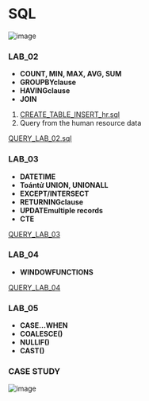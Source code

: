 # SQL

![image](https://github.com/user-attachments/assets/286f4551-95c4-44a3-8193-852fc9c1cd51)

### LAB_02
- **COUNT, MIN, MAX, AVG, SUM**
- **GROUPBYclause**
- **HAVINGclause**
- **JOIN**
1. [CREATE_TABLE_INSERT_hr.sql](https://github.com/hiuuuuuuuu/SQL/blob/main/CREATE_TABLE_INSERT_hr.sql)
2. Query from the human resource data

[QUERY_LAB_02.sql](https://github.com/hiuuuuuuuu/SQL/blob/main/QUERY_LAB_02.sql)
 
### LAB_03
 - **DATETIME**
 - **Toántử UNION, UNIONALL**
 - **EXCEPT/INTERSECT**
 -  **RETURNINGclause**
 -  **UPDATEmultiple records**
 -   **CTE**
   
[QUERY_LAB_03](https://github.com/hiuuuuuuuu/SQL/blob/main/lab_03.sql)

### LAB_04

- **WINDOWFUNCTIONS**

[QUERY_LAB_04](https://github.com/hiuuuuuuuu/SQL/blob/main/LAB_04.sql)

### LAB_05

- **CASE…WHEN**
- **COALESCE()**
- **NULLIF()**
- **CAST()**

### CASE STUDY

![image](https://github.com/user-attachments/assets/0dc1cdf2-7ea7-43dc-9899-71cb1e595ce4)



